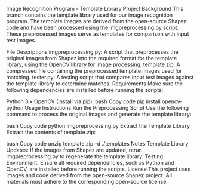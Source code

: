 Image Recognition Program - Template Library
Project Background
This branch contains the template library used for our image recognition program. The template images are derived from the open-source Shapez code and have been processed using the imgpreprocessing.py script. These preprocessed images serve as templates for comparison with input test images.

File Descriptions
imgpreprocessing.py: A script that preprocesses the original images from Shapez into the required format for the template library, using the OpenCV library for image processing.
template.zip: A compressed file containing the preprocessed template images used for matching.
tester.py: A testing script that compares input test images against the template library to determine matches.
Requirements
Make sure the following dependencies are installed before running the scripts:

Python 3.x
OpenCV (Install via pip):
bash
Copy code
pip install opencv-python
Usage Instructions
Run the Preprocessing Script
Use the following command to process the original images and generate the template library:

bash
Copy code
python imgpreprocessing.py
Extract the Template Library
Extract the contents of template.zip:

bash
Copy code
unzip template.zip -d ./templates
Notes
Template Library Updates: If the images from Shapez are updated, rerun imgpreprocessing.py to regenerate the template library.
Testing Environment: Ensure all required dependencies, such as Python and OpenCV, are installed before running the scripts.
License
This project uses images and code derived from the open-source Shapez project. All materials must adhere to the corresponding open-source license.
